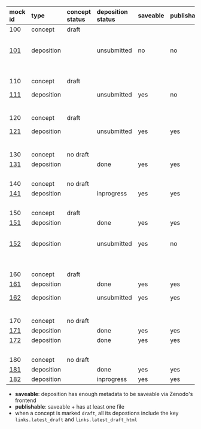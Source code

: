 | mock id         | type       | concept status | deposition status | saveable | publishable | from   | description |
| :--             | :--        | :--            | :--               | :--      | :--         | :--    | :--         |
| 100             | concept    | draft          | &nbsp;            | &nbsp;   | &nbsp;      | -      | &nbsp; |
| [101](101.json) | deposition | &nbsp;         | unsubmitted       | no       | no          | -      | deposition in a concept that did not previously exist |
| &nbsp;          | &nbsp;     | &nbsp;         | &nbsp;            | &nbsp;   | &nbsp;      | &nbsp; | &nbsp; |
| 110             | concept    | draft          | &nbsp;            | &nbsp;   | &nbsp;      | &nbsp; | &nbsp; |
| [111](111.json) | deposition | &nbsp;         | unsubmitted       | yes      | no          | 101    | 101 with metadata added |
| &nbsp;          | &nbsp;     | &nbsp;         | &nbsp;            | &nbsp;   | &nbsp;      | &nbsp; | &nbsp; |
| 120             | concept    | draft          | &nbsp;            | &nbsp;   | &nbsp;      | &nbsp; | &nbsp; |
| [121](121.json) | deposition | &nbsp;         | unsubmitted       | yes      | yes         | 111    | 111 with file added |
| &nbsp;          | &nbsp;     | &nbsp;         | &nbsp;            | &nbsp;   | &nbsp;      | &nbsp; | &nbsp; |
| 130             | concept    | no draft       | &nbsp;            | &nbsp;   | &nbsp;      | &nbsp; | &nbsp; |
| [131](131.json) | deposition | &nbsp;         | done              | yes      | yes         | 121    | 121 but published |
| &nbsp;          | &nbsp;     | &nbsp;         | &nbsp;            | &nbsp;   | &nbsp;      | &nbsp; | &nbsp; |
| 140             | concept    | no draft       | &nbsp;            | &nbsp;   | &nbsp;      | &nbsp; | &nbsp; |
| [141](141.json) | deposition | &nbsp;         | inprogress        | yes      | yes         | 131    | 131 but editing |
| &nbsp;          | &nbsp;     | &nbsp;         | &nbsp;            | &nbsp;   | &nbsp;      | &nbsp; | &nbsp; |
| 150             | concept    | draft          | &nbsp;            | &nbsp;   | &nbsp;      | &nbsp; | &nbsp; |
| [151](151.json) | deposition | &nbsp;         | done              | yes      | yes         | _131_  | &nbsp; |
| [152](152.json) | deposition | &nbsp;         | unsubmitted       | yes      | no          | 151    | 151.newversion(), with minimal metadata, and files removed |
| &nbsp;          | &nbsp;     | &nbsp;         | &nbsp;            | &nbsp;   | &nbsp;      | &nbsp; | &nbsp; |
| 160             | concept    | draft          | &nbsp;            | &nbsp;   | &nbsp;      | &nbsp; | &nbsp; |
| [161](161.json) | deposition | &nbsp;         | done              | yes      | yes         | _131_  | &nbsp; |
| [162](162.json) | deposition | &nbsp;         | unsubmitted       | yes      | yes         | 152    | 152 with file added |
| &nbsp;          | &nbsp;     | &nbsp;         | &nbsp;            | &nbsp;   | &nbsp;      | &nbsp; | &nbsp; |
| 170             | concept    | no draft       | &nbsp;            | &nbsp;   | &nbsp;      | &nbsp; | &nbsp; |
| [171](171.json) | deposition | &nbsp;         | done              | yes      | yes         | _131_  | &nbsp; |
| [172](172.json) | deposition | &nbsp;         | done              | yes      | yes         | 162    | 162 but published |
| &nbsp;          | &nbsp;     | &nbsp;         | &nbsp;            | &nbsp;   | &nbsp;      | &nbsp; | &nbsp; |
| 180             | concept    | no draft       | &nbsp;            | &nbsp;   | &nbsp;      | &nbsp; | &nbsp; |
| [181](181.json) | deposition | &nbsp;         | done              | yes      | yes         | _131_  | &nbsp; |
| [182](182.json) | deposition | &nbsp;         | inprogress        | yes      | yes         | 172    | 172 but editing |


- **saveable**: deposition has enough metadata to be saveable via Zenodo's frontend
- **publishable**: saveable + has at least one file
- when a concept is marked `draft`, all its depostions include the key `links.latest_draft` and `links.latest_draft_html`
